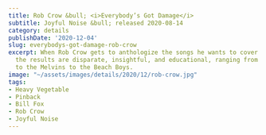 ```yaml
---
title: Rob Crow &bull; <i>Everybody’s Got Damage</i>
subtitle: Joyful Noise &bull; released 2020-08-14
category: details
publishDate: '2020-12-04'
slug: everybodys-got-damage-rob-crow
excerpt: When Rob Crow gets to anthologize the songs he wants to cover into an album,
  the results are disparate, insightful, and educational, ranging from King Crimson
  to the Melvins to the Beach Boys.
image: "~/assets/images/details/2020/12/rob-crow.jpg"
tags:
- Heavy Vegetable
- Pinback
- Bill Fox
- Rob Crow
- Joyful Noise
---
```



